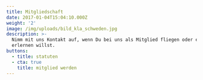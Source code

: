 ```yaml
---
title: Mitgliedschaft
date: 2017-01-04T15:04:10.000Z
weight: '2'
image: /img/uploads/bild_kla_schweden.jpg
description: >-
  Nimm mit uns Kontakt auf, wenn Du bei uns als Mitglied fliegen oder es
  erlernen willst.
buttons:
  - title: statuten
  - cta: true
    title: mitglied werden
---
```


